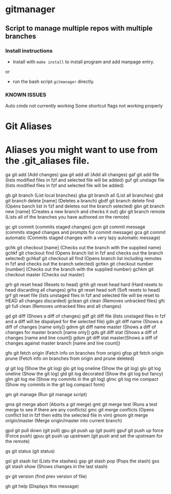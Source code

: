 # gitmanager
## Script to manage multiple repos with multiple branches

### Install instructions
* Install with `make install` to install program and add manpage entry.

or

* run the bash script `gitmanager` directly.



### KNOWN ISSUES
Auto cmds not currently working
Some shortcut flags not working properly


# Git Aliases #
# Aliases you might want to use from the .git_aliases file.
ga        git add (Add changes)
gaa       git add all (Add all changes)
gaf       git add file (lists modified files in fzf and selected file will be added)
guf       git unstage file (lists modified files in fzf and selected file will be added)

gb        git branch (List local branches)
gba       git branch all (List all branches)
gbd       git branch delete [name] (Deletes a branch)
gbdf      git branch delete find (Opens banch list in fzf and deletes out the branch selected)
gbn       git branch new [name] (Creates a new branch and checks it out)
gbr       git branch remote (Lists all of the branches you have authored on the remote)

gc        git commit (commits staged changes)
gcm       git commit message (commits staged changes and prompts for commit message)
gca       git commit automatic (Commits staged changes with a very lazy automatic message)

gchk      git checkout [name] (Checks out the branch with the supplied name)
gchkf     git checkout find (Opens branch list in fzf and checks out the branch selected)
gchkaf    git checkout all find (Opens branch list including remotes in fzf and checks out the branch selected)
gchkn     git checkout number [number] (Checks out the branch with the supplied number)
gchkm     git checkout master (Checks out master)

grh       git reset head (Resets to head)
grhh      git reset head hard (Hard resets to head discarding all changes)
grhs      git reset head soft (Soft resets to head)
grf       git reset file (lists unstaged files in fzf and selected file will be reset to HEAD all changes discarded)
gclean    git clean (Removes untracked files)
gfc       git full clean (Removes untracked files and all changes)

gd        git diff (Shows a diff of changes)
gdf       git diff file (lists unstaged files in fzf and a diff will be dispalyed for the selected file)
gdn       git diff name (Shows a diff of changes [name only])
gdnm      git diff name master (Shows a diff of changes for master  branch [name only])
gds       git diff stat (Shows a diff of changes [name and line count])
gdsm      git diff stat master(Shows a diff of changes against master branch [name and line count])

gfo       git fetch origin (Fetch info on branches from origin)
gfop      git fetch origin prune (Fetch info on branches from origin and prune deleted)

gl        git log (Show the git log)
glo       git log oneline (Show the git log)
glo       git log oneline (Show the git log)
gld       git log decorated (Show the git log but fancy)
glm       git log me (Show my commits in the git log)
glmc      git log me compact (Show my commits in the git log compact form)

gm        git manage (Run git manage script)

gma       git merge abort (Aborts a git merge)
gmt       git merge test (Runs a test merge to see if there are any conflicts)
gmc       git merge conflicts (Opens conflict list in fzf then edits the selected file in vim)
gmom      git merge origin/master (Merge origin/master into current branch)

gpd       git pull down (git pull)
gpu       git push up (git push)
gpuf      git push up force (Force push)
gpuu      git push up upstream (git push and set the upstream for the remote)

gs        git status (git status)

gsl       git stash list (Lists the stashes)
gsp       git stash pop (Pops the stash)
gss       git stash show (Shows changes in the last stash)

gv        git version (find prev version of file)

gh        git help (Displays this message)
